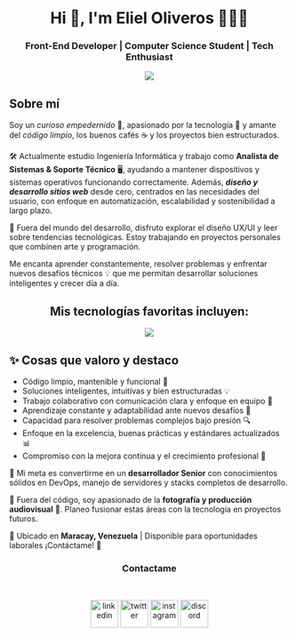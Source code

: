 <h1 align="center">Hi 👋, I'm Eliel Oliveros 👨🏻‍💻</h1>
<h3 align="center">Front-End Developer | Computer Science Student | Tech Enthusiast</h3>

<p align="center">
  <img src="https://readme-typing-svg.herokuapp.com?font=Times+New+Roman&color=%23C8BE25&size=25&center=true&vCenter=true&width=600&height=100&lines=Software+Developer;Computer+Science+Student;Full-Stack+Capable;Lifelong+Learner" />
</p>

## Sobre mí  
Soy un _curioso empedernido_ 🤔, apasionado por la tecnología 🚀 y amante del *código limpio*, los buenos cafés ☕ y los proyectos bien estructurados.

🛠️ Actualmente estudio Ingeniería Informática y trabajo como **Analista de Sistemas & Soporte Técnico** 🖥️, ayudando a mantener dispositivos y sistemas operativos funcionando correctamente. Además, ***diseño y desarrollo sitios web*** desde cero, centrados en las necesidades del usuario, con enfoque en automatización, escalabilidad y sostenibilidad a largo plazo.

🎨 Fuera del mundo del desarrollo, disfruto explorar el diseño UX/UI y leer sobre tendencias tecnológicas. Estoy trabajando en proyectos personales que combinen arte y programación.

Me encanta aprender constantemente, resolver problemas y enfrentar nuevos desafíos técnicos 💡 que me permitan desarrollar soluciones inteligentes y crecer día a día.

<h2 align="center"> Mis tecnologías favoritas incluyen: </h2>

<p align="center">
 <a href="https://skillicons.dev">
  <img src="https://skillicons.dev/icons?i=html,css,javascript,angular,typescript,nodejs,express,php,laravel,py,mysql,sqlite,git,github,vscode" />
 </a>
</p>

## ✨ Cosas que valoro y destaco  
- Código limpio, mantenible y funcional 📜  
- Soluciones inteligentes, intuitivas y bien estructuradas 💡  
- Trabajo colaborativo con comunicación clara y enfoque en equipo 🤝  
- Aprendizaje constante y adaptabilidad ante nuevos desafíos 🚀  
- Capacidad para resolver problemas complejos bajo presión 🔍  
- Enfoque en la excelencia, buenas prácticas y estándares actualizados 📊  
- Compromiso con la mejora continua y el crecimiento profesional 🌟

🎯 Mi meta es convertirme en un **desarrollador Senior** con conocimientos sólidos en DevOps, manejo de servidores y stacks completos de desarrollo.

📸 Fuera del código, soy apasionado de la **fotografía y producción audiovisual** 🎥. Planeo fusionar estas áreas con la tecnología en proyectos futuros.

📍 Ubicado en **Maracay, Venezuela** | Disponible para oportunidades laborales ¡Contáctame! 🚀

<h3 align="center"> Contactame </h1> </br>
<p align="center">
  <a href="https://www.linkedin.com/in/1010nishant/" target="blank"><img align="center" src="https://user-images.githubusercontent.com/88904952/234979284-68c11d7f-1acc-4f0c-ac78-044e1037d7b0.png" alt="linkedin" height="50" width="50" /></a>
  <a href="https://twitter.com/1010nishant" target="blank"><img align="center" src="https://user-images.githubusercontent.com/88904952/234980676-61bfb021-ecc8-48f7-88e6-34c1b06c4a58.png" alt="twitter" height="50" width="50" /></a> 
  <a href="https://www.instagram.com/nishant.jangir.1010/" target="blank"><img align="center" src="https://user-images.githubusercontent.com/88904952/234981169-2dd1e58f-4b7e-468c-8213-034ba62156c3.png" alt="instagram" height="50" width="50" /></a>
  <a href="https://discordapp.com/users/957722095381540874" target="blank"><img align="center" src="https://user-images.githubusercontent.com/88904952/234982627-019fd336-6248-453c-9b05-97c13fd1d207.png" alt="discord" height="50" width="50" /></a>
</p>




